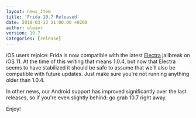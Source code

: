```yaml
---
layout: news_item
title: 'Frida 10.7 Released'
date: 2018-03-13 21:00:00 +0200
author: oleavr
version: 10.7
categories: [release]
---
```


iOS users rejoice: Frida is now compatible with the latest [Electra][]
jailbreak on iOS 11. At the time of this writing that means 1.0.4, but
now that Electra seems to have stabilized it should be safe to assume
that we'll also be compatible with future updates. Just make sure you're
not running anything older than 1.0.4.

In other news, our Android support has improved significantly over the
last releases, so if you're even slightly behind: go grab 10.7 right
away.

Enjoy!

[Electra]: https://coolstar.org/electra/
